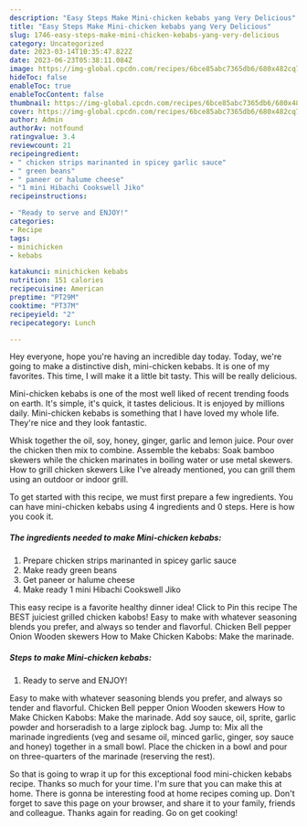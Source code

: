 ```yaml
---
description: "Easy Steps Make Mini-chicken kebabs yang Very Delicious"
title: "Easy Steps Make Mini-chicken kebabs yang Very Delicious"
slug: 1746-easy-steps-make-mini-chicken-kebabs-yang-very-delicious
category: Uncategorized
date: 2023-03-14T10:35:47.822Z
date: 2023-06-23T05:38:11.084Z
image: https://img-global.cpcdn.com/recipes/6bce85abc7365db6/680x482cq70/mini-chicken-kebabs-recipe-main-photo.jpg
hideToc: false
enableToc: true
enableTocContent: false
thumbnail: https://img-global.cpcdn.com/recipes/6bce85abc7365db6/680x482cq70/mini-chicken-kebabs-recipe-main-photo.jpg
cover: https://img-global.cpcdn.com/recipes/6bce85abc7365db6/680x482cq70/mini-chicken-kebabs-recipe-main-photo.jpg
author: Admin
authorAv: notfound
ratingvalue: 3.4
reviewcount: 21
recipeingredient:
- " chicken strips marinanted in spicey garlic sauce"
- " green beans"
- " paneer or halume cheese"
- "1 mini Hibachi Cookswell Jiko"
recipeinstructions:

- "Ready to serve and ENJOY!"
categories:
- Recipe
tags:
- minichicken
- kebabs

katakunci: minichicken kebabs 
nutrition: 151 calories
recipecuisine: American
preptime: "PT29M"
cooktime: "PT37M"
recipeyield: "2"
recipecategory: Lunch

---
```



Hey everyone, hope you're having an incredible day today. Today, we're going to make a distinctive dish, mini-chicken kebabs. It is one of my favorites. This time, I will make it a little bit tasty. This will be really delicious.

Mini-chicken kebabs is one of the most well liked of recent trending foods on earth. It's simple, it's quick, it tastes delicious. It is enjoyed by millions daily. Mini-chicken kebabs is something that I have loved my whole life. They're nice and they look fantastic.

Whisk together the oil, soy, honey, ginger, garlic and lemon juice. Pour over the chicken then mix to combine. Assemble the kebabs: Soak bamboo skewers while the chicken marinates in boiling water or use metal skewers. How to grill chicken skewers Like I&#39;ve already mentioned, you can grill them using an outdoor or indoor grill.


To get started with this recipe, we must first prepare a few ingredients. You can have mini-chicken kebabs using 4 ingredients and 0 steps. Here is how you cook it.

<!--inarticleads1-->

##### The ingredients needed to make Mini-chicken kebabs:

1. Prepare  chicken strips marinanted in spicey garlic sauce
1. Make ready  green beans
1. Get  paneer or halume cheese
1. Make ready 1 mini Hibachi Cookswell Jiko


This easy recipe is a favorite healthy dinner idea! Click to Pin this recipe The BEST juiciest grilled chicken kabobs! Easy to make with whatever seasoning blends you prefer, and always so tender and flavorful. Chicken Bell pepper Onion Wooden skewers How to Make Chicken Kabobs: Make the marinade. 

<!--inarticleads2-->

##### Steps to make Mini-chicken kebabs:


1. Ready to serve and ENJOY!

Easy to make with whatever seasoning blends you prefer, and always so tender and flavorful. Chicken Bell pepper Onion Wooden skewers How to Make Chicken Kabobs: Make the marinade. Add soy sauce, oil, sprite, garlic powder and horseradish to a large ziplock bag. Jump to: Mix all the marinade ingredients (veg and sesame oil, minced garlic, ginger, soy sauce and honey) together in a small bowl. Place the chicken in a bowl and pour on three-quarters of the marinade (reserving the rest). 

So that is going to wrap it up for this exceptional food mini-chicken kebabs recipe. Thanks so much for your time. I'm sure that you can make this at home. There is gonna be interesting food at home recipes coming up. Don't forget to save this page on your browser, and share it to your family, friends and colleague. Thanks again for reading. Go on get cooking!
